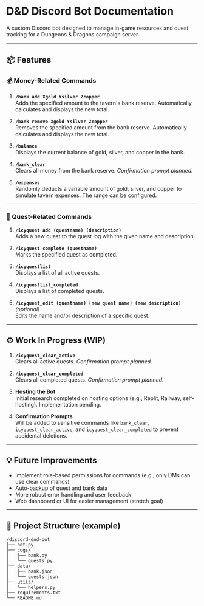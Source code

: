 # D&D Discord Bot Documentation

A custom Discord bot designed to manage in-game resources and quest tracking for a Dungeons & Dragons campaign server.

---

## 📦 Features

### 💰 Money-Related Commands

1. **`/bank add Xgold Ysilver Zcopper`**  
   Adds the specified amount to the tavern's bank reserve. Automatically calculates and displays the new total.

2. **`/bank remove Xgold Ysilver Zcopper`**  
   Removes the specified amount from the bank reserve. Automatically calculates and displays the new total.

3. **`/balance`**  
   Displays the current balance of gold, silver, and copper in the bank.

4. **`/bank_clear`**  
   Clears all money from the bank reserve. *Confirmation prompt planned.*

5. **`/expenses`**  
   Randomly deducts a variable amount of gold, silver, and copper to simulate tavern expenses. The range can be configured.

---

### 📜 Quest-Related Commands

1. **`/icyquest add (questname) (description)`**  
   Adds a new quest to the quest log with the given name and description.

2. **`/icyquest complete (questname)`**  
   Marks the specified quest as completed.

3. **`/icyquestlist`**  
   Displays a list of all active quests.

4. **`/icyquestlist_completed`**  
   Displays a list of completed quests.

5. **`/icyquest_edit (questname) (new quest name) (new description)`** *(optional)*  
   Edits the name and/or description of a specific quest.

---

## ⚙️ Work In Progress (WIP)

1. **`/icyquest_clear_active`**  
   Clears all active quests. *Confirmation prompt planned.*

2. **`/icyquest_clear_completed`**  
   Clears all completed quests. *Confirmation prompt planned.*

3. **Hosting the Bot**  
   Initial research completed on hosting options (e.g., Replit, Railway, self-hosting). Implementation pending.

4. **Confirmation Prompts**  
   Will be added to sensitive commands like `bank_clear`, `icyquest_clear_active`, and `icyquest_clear_completed` to prevent accidental deletions.

---

## 💡 Future Improvements

- Implement role-based permissions for commands (e.g., only DMs can use clear commands)
- Auto-backup of quest and bank data
- More robust error handling and user feedback
- Web dashboard or UI for easier management (stretch goal)

---

## 📁 Project Structure (example)

```plaintext
/discord-dnd-bot
├── bot.py
├── cogs/
│   ├── bank.py
│   └── quests.py
├── data/
│   ├── bank.json
│   └── quests.json
├── utils/
│   └── helpers.py
├── requirements.txt
└── README.md
